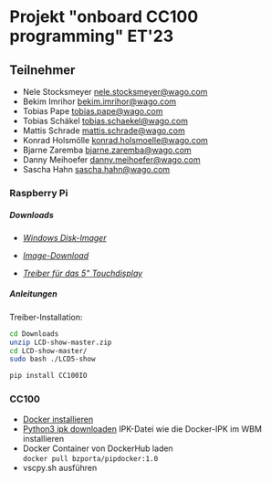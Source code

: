 # Projekt "onboard CC100 programming" ET'23

## Teilnehmer

- Nele Stocksmeyer <nele.stocksmeyer@wago.com>
- Bekim Imrihor <bekim.imrihor@wago.com>
- Tobias Pape <tobias.pape@wago.com>
- Tobias Schäkel <tobias.schaekel@wago.com>
- Mattis Schrade <mattis.schrade@wago.com>
- Konrad Holsmölle <konrad.holsmoelle@wago.com>
- Bjarne Zaremba <bjarne.zaremba@wago.com>
- Danny Meihoefer <danny.meihoefer@wago.com>
- Sascha Hahn <sascha.hahn@wago.com>

### Raspberry Pi

##### Downloads

- [*Windows Disk-Imager*](https://sourceforge.net/projects/win32diskimager/)

- [*Image-Download*](https://www.raspberrypi.com/software/operating-systems/)

- [*Treiber für das 5" Touchdisplay*](https://joyiteurope-my.sharepoint.com/personal/onedrive_joyiteurope_onmicrosoft_com/_layouts/15/onedrive.aspx?id=%2Fpersonal%2Fonedrive%5Fjoyiteurope%5Fonmicrosoft%5Fcom%2FDocuments%2F5display%2FLCD%2Dshow%2Dmaster%2Ezip&parent=%2Fpersonal%2Fonedrive%5Fjoyiteurope%5Fonmicrosoft%5Fcom%2FDocuments%2F5display&ga=1)


##### Anleitungen

Treiber-Installation:
``` bash
cd Downloads
unzip LCD-show-master.zip
cd LCD-show-master/
sudo bash ./LCD5-show
```

``` bash
pip install CC100IO
```

### CC100
- [Docker installieren](https://github.com/WAGO/docker-ipk)
- [Python3 ipk downloaden](https://github.com/WAGO/cc100-howtos/blob/main/HowTo_AddPython3/packages/python3_3.7.6_armhf.ipk)
IPK-Datei wie die Docker-IPK im WBM installieren
- Docker Container von DockerHub laden <br>
`docker pull bzporta/pipdocker:1.0`
- vscpy.sh ausführen
